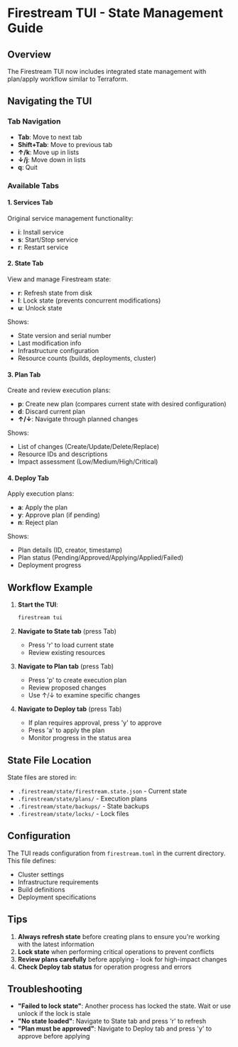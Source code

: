 # Firestream TUI - State Management Guide

## Overview

The Firestream TUI now includes integrated state management with plan/apply workflow similar to Terraform.

## Navigating the TUI

### Tab Navigation
- **Tab**: Move to next tab
- **Shift+Tab**: Move to previous tab
- **↑/k**: Move up in lists
- **↓/j**: Move down in lists
- **q**: Quit

### Available Tabs

#### 1. Services Tab
Original service management functionality:
- **i**: Install service
- **s**: Start/Stop service
- **r**: Restart service

#### 2. State Tab
View and manage Firestream state:
- **r**: Refresh state from disk
- **l**: Lock state (prevents concurrent modifications)
- **u**: Unlock state

Shows:
- State version and serial number
- Last modification info
- Infrastructure configuration
- Resource counts (builds, deployments, cluster)

#### 3. Plan Tab
Create and review execution plans:
- **p**: Create new plan (compares current state with desired configuration)
- **d**: Discard current plan
- **↑/↓**: Navigate through planned changes

Shows:
- List of changes (Create/Update/Delete/Replace)
- Resource IDs and descriptions
- Impact assessment (Low/Medium/High/Critical)

#### 4. Deploy Tab
Apply execution plans:
- **a**: Apply the plan
- **y**: Approve plan (if pending)
- **n**: Reject plan

Shows:
- Plan details (ID, creator, timestamp)
- Plan status (Pending/Approved/Applying/Applied/Failed)
- Deployment progress

## Workflow Example

1. **Start the TUI**:
   ```bash
   firestream tui
   ```

2. **Navigate to State tab** (press Tab)
   - Press 'r' to load current state
   - Review existing resources

3. **Navigate to Plan tab** (press Tab)
   - Press 'p' to create execution plan
   - Review proposed changes
   - Use ↑/↓ to examine specific changes

4. **Navigate to Deploy tab** (press Tab)
   - If plan requires approval, press 'y' to approve
   - Press 'a' to apply the plan
   - Monitor progress in the status area

## State File Location

State files are stored in:
- `.firestream/state/firestream.state.json` - Current state
- `.firestream/state/plans/` - Execution plans
- `.firestream/state/backups/` - State backups
- `.firestream/state/locks/` - Lock files

## Configuration

The TUI reads configuration from `firestream.toml` in the current directory. This file defines:
- Cluster settings
- Infrastructure requirements
- Build definitions
- Deployment specifications

## Tips

1. **Always refresh state** before creating plans to ensure you're working with the latest information
2. **Lock state** when performing critical operations to prevent conflicts
3. **Review plans carefully** before applying - look for high-impact changes
4. **Check Deploy tab status** for operation progress and errors

## Troubleshooting

- **"Failed to lock state"**: Another process has locked the state. Wait or use unlock if the lock is stale
- **"No state loaded"**: Navigate to State tab and press 'r' to refresh
- **"Plan must be approved"**: Navigate to Deploy tab and press 'y' to approve before applying
